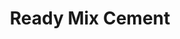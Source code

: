 ---
title : Ready Mix Cement
linkurl: https://drive.google.com/drive/folders/15ItLR--18dEAzp_qwIsS-ruWKPkw0TQw?usp=sharing
fitur: aspekpajak
category: aspekpajak
modifiedTime : 12/01/2020
topik: Versi Lengkap
---